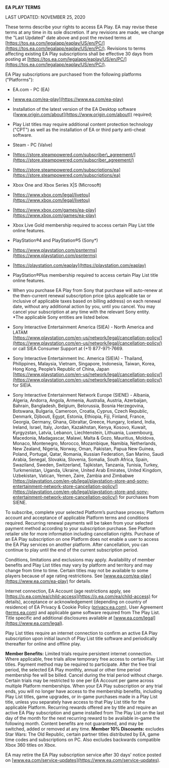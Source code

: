 **EA PLAY TERMS**  
  
LAST UPDATED: NOVEMBER 25, 2020  
  
These terms describe your rights to access EA Play. EA may revise these terms at any time in its sole discretion. If any revisions are made, we change the "Last Updated" date above and post the revised terms at [https://tos.ea.com/legalapp/eaplay/US/en/PC/](https://tos.ea.com/legalapp/eaplay/US/en/PC/). Revisions to terms affecting existing EA Play subscriptions shall be effective 30 days from posting at [https://tos.ea.com/legalapp/eaplay/US/en/PC/](https://tos.ea.com/legalapp/eaplay/US/en/PC/).  
  
EA Play subscriptions are purchased from the following platforms ("Platforms"):

*   EA.com - PC (EA)

*   [www.ea.com/ea-play](https://www.ea.com/ea-play)
*   Installation of the latest version of the EA Desktop software ([www.origin.com/about](https://www.origin.com/about)) required;
*   Play List titles may require additional content protection technology ("CPT") as well as the installation of EA or third party anti-cheat software.

*   Steam - PC (Valve)

*   [https://store.steampowered.com/subscriber\_agreement/](https://store.steampowered.com/subscriber_agreement/)
*   [https://store.steampowered.com/subscriptions/ea](https://store.steampowered.com/subscriptions/ea)

*   Xbox One and Xbox Series X|S (Microsoft)

*   [https://www.xbox.com/legal/livetou](https://www.xbox.com/legal/livetou)
*   [https://www.xbox.com/games/ea-play](https://www.xbox.com/games/ea-play)
*   Xbox Live Gold membership required to access certain Play List title online features.

*   PlayStation®4 and PlayStation®5 (Sony\*)

*   [https://www.playstation.com/psnterms](https://www.playstation.com/psnterms)
*   [https://playstation.com/eaplay](https://playstation.com/eaplay)
*   PlayStation®Plus membership required to access certain Play List title online features.
*   When you purchase EA Play from Sony that purchase will auto-renew at the then-current renewal subscription price (plus applicable tax or inclusive of applicable taxes based on billing address) on each renewal date, without any additional action by you, until you cancel. You may cancel your subscription at any time with the relevant Sony entity.  
    \*The applicable Sony entities are listed below.

*   Sony Interactive Entertainment America (SIEA) - North America and LATAM  
    [https://www.playstation.com/en-us/network/legal/cancellation-policy/](https://www.playstation.com/en-us/network/legal/cancellation-policy/) or call SIEA Consumer Support at (+1) 877-971-7669.
*   Sony Interactive Entertainment Inc. America (SIEIA) - Thailand, Philippines, Malaysia, Vietnam, Singapore, Indonesia, Taiwan, Korea, Hong Kong, People’s Republic of China, Japan  
    [https://www.playstation.com/en-us/network/legal/cancellation-policy/](https://www.playstation.com/en-us/network/legal/cancellation-policy/) for SIEIA.
*   Sony Interactive Entertainment Network Europe (SIENE) - Albania, Algeria, Andorra, Angola, Armenia, Australia, Austria, Azerbaijan, Bahrain, Bangladesh, Belgium, Belorussia, Bosnia Herzegovina, Botswana, Bulgaria, Cameroon, Croatia, Cyprus, Czech Republic, Denmark, Djibouti, Egypt, Estonia, Ethiopia, Fiji, Finland, France, Georgia, Germany, Ghana, Gibraltar, Greece, Hungary, Iceland, India, Ireland, Israel, Italy, Jordan, Kazakhstan, Kenya, Kosovo, Kuwait, Kyrgyzstan, Latvia, Lebanon, Liechtenstein, Lithuania, Luxembourg, Macedonia, Madagascar, Malawi, Malta & Gozo, Mauritius, Moldova, Monaco, Montenegro, Morocco, Mozambique, Namibia, Netherlands, New Zealand, Nigeria, Norway, Oman, Pakistan, Papua New Guinea, Poland, Portugal, Qatar, Romania, Russian Federation, San Marino, Saudi Arabia, Senegal, Slovakia, Slovenia, Somalia, South Africa, Spain, Swaziland, Sweden, Switzerland, Tajikistan, Tanzania, Tunisia, Turkey, Turkmenistan, Uganda, Ukraine, United Arab Emirates, United Kingdom, Uzbekistan, Vatican, Yemen, Zaire, Zambia and Zimbabwe  
    [https://playstation.com/en-gb/legal/playstation-store-and-sony-entertainment-network-store-cancellation-policy/](https://playstation.com/en-gb/legal/playstation-store-and-sony-entertainment-network-store-cancellation-policy/) for purchases from SIENE.

  
To subscribe, complete your selected Platform’s purchase process; Platform account and acceptance of applicable Platform terms and conditions required. Recurring renewal payments will be taken from your selected payment method according to your subscription purchase. See Platform retailer site for more information including cancellation rights. Purchase of an EA Play subscription on one Platform does not enable a user to access the EA Play services on another platform. After cancellation, you can continue to play until the end of the current subscription period.  
  
Conditions, limitations and exclusions may apply. Availability of member benefits and Play List titles may vary by platform and territory and may change from time to time. Certain titles may not be available to some players because of age rating restrictions. See [www.ea.com/ea-play](https://www.ea.com/ea-play) for details.  
  
Internet connection, EA Account (age restrictions apply, see [https://o.ea.com/ea/child-access](https://o.ea.com/ea/child-access) for details), acceptance or acknowledgement (depending on country of residence) of EA Privacy & Cookie Policy ([privacy.ea.com](https://tos.ea.com/legalapp/WEBPRIVACY/US/en/PC/)), User Agreement ([terms.ea.com](https://tos.ea.com/legalapp/WEBTERMS/US/en/PC/)) and applicable game software required from The Play List. Title specific and additional disclosures available at [www.ea.com/legal](https://www.ea.com/legal).  
  
Play List titles require an internet connection to confirm an active EA Play subscription upon initial launch of Play List title software and periodically thereafter for online and offline play.  
  
**Member Benefits:** Limited trials require persistent internet connection. Where applicable, free trials allow temporary free access to certain Play List titles. Payment method may be required to participate. After the free trial period, the selected EA Play monthly, annual or other time period membership fee will be billed. Cancel during the trial period without charge. Certain trials may be restricted to one per EA Account per game across multiple Platform memberships. When your EA Play subscription or any trial ends, you will no longer have access to the membership benefits, including Play List titles, game upgrades, or in-game purchases made in a Play List title, unless you separately have access to that Play List title for the applicable Platform. Recurring rewards offered are by title and require an active EA Play subscription and game installed from The Play List on the last day of the month for the next recurring reward to be available in-game the following month. Content benefits are not guaranteed, and may be switched, added or removed at any time. **Member 10% Discounts:** excludes Star Wars: The Old Republic, certain partner titles distributed by EA, game time codes and subscriptions on PC. Also excludes backwards compatible Xbox 360 titles on Xbox.  
  
EA may retire the EA Play subscription service after 30 days' notice posted on [www.ea.com/service-updates](https://www.ea.com/service-updates).